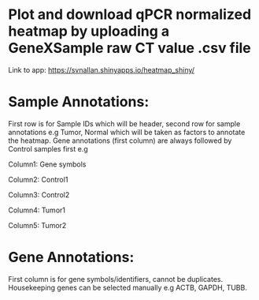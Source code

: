 # Plot and download qPCR normalized heatmap by uploading a GeneXSample raw CT value .csv file

Link to app: https://svnallan.shinyapps.io/heatmap_shiny/

# Sample Annotations:
First row is for Sample IDs which will be header, second row for sample annotations e.g Tumor, Normal which will be taken as factors to annotate the heatmap.
Gene annotations (first column) are always followed by Control samples first e.g

Column1: Gene symbols

Column2: Control1

Column3: Control2

Column4: Tumor1

Column5: Tumor2

# Gene Annotations:
First column is for gene symbols/identifiers, cannot be duplicates. Housekeeping genes can be selected manually e.g ACTB, GAPDH, TUBB.
